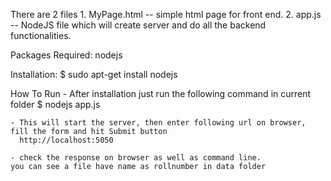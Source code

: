 There are 2 files
      1. MyPage.html -- simple html page for front end.
      2. app.js -- NodeJS file which will create server and do all the backend functionalities. 

Packages Required:
	 nodejs

Installation:
	$ sudo apt-get install nodejs
	
How To Run
    - After installation just run the following command in current folder
      $ nodejs app.js
      
    - This will start the server, then enter following url on browser, fill the form and hit Submit button
      http://localhost:5050
      
    - check the response on browser as well as command line.
    you can see a file have name as rollnumber in data folder
    